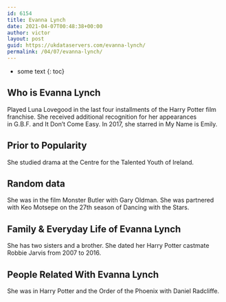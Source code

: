 ```yaml
---
id: 6154
title: Evanna Lynch
date: 2021-04-07T00:48:38+00:00
author: victor
layout: post
guid: https://ukdataservers.com/evanna-lynch/
permalink: /04/07/evanna-lynch/
---
```


* some text
{: toc}


## Who is Evanna Lynch



Played Luna Lovegood in the last four installments of the Harry Potter film franchise. She received additional recognition for her appearances in G.B.F. and It Don&#8217;t Come Easy. In 2017, she starred in My Name is Emily. 

                
                
                
## Prior to Popularity



She studied drama at the Centre for the Talented Youth of Ireland.

                
                
                
## Random data



She was in the film Monster Butler with Gary Oldman. She was partnered with Keo Motsepe on the 27th season of Dancing with the Stars.

                
                
                
## Family & Everyday Life of Evanna Lynch



She has two sisters and a brother. She dated her Harry Potter castmate Robbie Jarvis from 2007 to 2016.

                
                
                
## People Related With Evanna Lynch



She was in Harry Potter and the Order of the Phoenix with Daniel Radcliffe. 

                
              
            
          
          
          